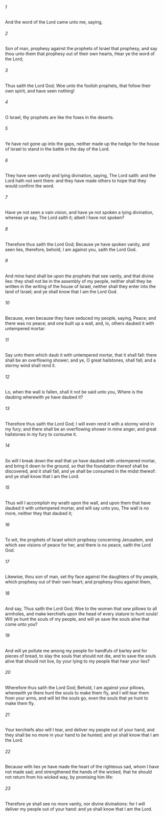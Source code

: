 ###### 1
And the word of the Lord came unto me, saying,

###### 2
Son of man, prophesy against the prophets of Israel that prophesy, and say thou unto them that prophesy out of their own hearts, Hear ye the word of the Lord;

###### 3
Thus saith the Lord God; Woe unto the foolish prophets, that follow their own spirit, and have seen nothing!

###### 4
O Israel, thy prophets are like the foxes in the deserts.

###### 5
Ye have not gone up into the gaps, neither made up the hedge for the house of Israel to stand in the battle in the day of the Lord.

###### 6
They have seen vanity and lying divination, saying, The Lord saith: and the Lord hath not sent them: and they have made others to hope that they would confirm the word.

###### 7
Have ye not seen a vain vision, and have ye not spoken a lying divination, whereas ye say, The Lord saith it; albeit I have not spoken?

###### 8
Therefore thus saith the Lord God; Because ye have spoken vanity, and seen lies, therefore, behold, I am against you, saith the Lord God.

###### 9
And mine hand shall be upon the prophets that see vanity, and that divine lies: they shall not be in the assembly of my people, neither shall they be written in the writing of the house of Israel, neither shall they enter into the land of Israel; and ye shall know that I am the Lord God.

###### 10
Because, even because they have seduced my people, saying, Peace; and there was no peace; and one built up a wall, and, lo, others daubed it with untempered mortar:

###### 11
Say unto them which daub it with untempered mortar, that it shall fall: there shall be an overflowing shower; and ye, O great hailstones, shall fall; and a stormy wind shall rend it.

###### 12
Lo, when the wall is fallen, shall it not be said unto you, Where is the daubing wherewith ye have daubed it?

###### 13
Therefore thus saith the Lord God; I will even rend it with a stormy wind in my fury; and there shall be an overflowing shower in mine anger, and great hailstones in my fury to consume it.

###### 14
So will I break down the wall that ye have daubed with untempered mortar, and bring it down to the ground, so that the foundation thereof shall be discovered, and it shall fall, and ye shall be consumed in the midst thereof: and ye shall know that I am the Lord.

###### 15
Thus will I accomplish my wrath upon the wall, and upon them that have daubed it with untempered mortar, and will say unto you, The wall is no more, neither they that daubed it;

###### 16
To wit, the prophets of Israel which prophesy concerning Jerusalem, and which see visions of peace for her, and there is no peace, saith the Lord God.

###### 17
Likewise, thou son of man, set thy face against the daughters of thy people, which prophesy out of their own heart; and prophesy thou against them,

###### 18
And say, Thus saith the Lord God; Woe to the women that sew pillows to all armholes, and make kerchiefs upon the head of every stature to hunt souls! Will ye hunt the souls of my people, and will ye save the souls alive that come unto you?

###### 19
And will ye pollute me among my people for handfuls of barley and for pieces of bread, to slay the souls that should not die, and to save the souls alive that should not live, by your lying to my people that hear your lies?

###### 20
Wherefore thus saith the Lord God; Behold, I am against your pillows, wherewith ye there hunt the souls to make them fly, and I will tear them from your arms, and will let the souls go, even the souls that ye hunt to make them fly.

###### 21
Your kerchiefs also will I tear, and deliver my people out of your hand, and they shall be no more in your hand to be hunted; and ye shall know that I am the Lord.

###### 22
Because with lies ye have made the heart of the righteous sad, whom I have not made sad; and strengthened the hands of the wicked, that he should not return from his wicked way, by promising him life:

###### 23
Therefore ye shall see no more vanity, nor divine divinations: for I will deliver my people out of your hand: and ye shall know that I am the Lord.

